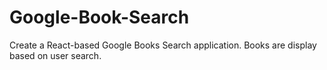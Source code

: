 # Google-Book-Search
Create a React-based Google Books Search application. Books are display based on user search.
